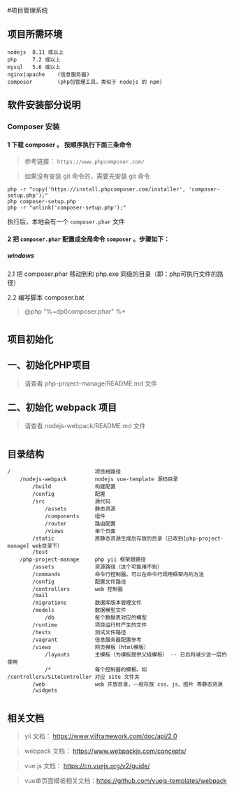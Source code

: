 #项目管理系统

## 项目所需环境
    nodejs  8.11 或以上
    php     7.2 或以上
    mysql   5.6 或以上
    nginx|apache    (信息服务器)
    composer        (php包管理工具，类似于 nodejs 的 npm)
    
## 软件安装部分说明

### Composer 安装

#### 1 下载 composer 。 按顺序执行下面三条命令
>参考链接： `https://www.phpcomposer.com/`

>如果没有安装 git 命令的，需要先安装 git 命令

    php -r "copy('https://install.phpcomposer.com/installer', 'composer-setup.php');"
    php composer-setup.php
    php -r "unlink('composer-setup.php');"
    
执行后，本地会有一个 `composer.phar` 文件

#### 2 把 `composer.phar` 配置成全局命令 `composer` 。步骤如下：

##### windows

2.1 把 composer.phar 移动到和 php.exe 同级的目录（即：php可执行文件的路径）
        
2.2 编写脚本 composer.bat
>@php "%~dp0composer.phar" %*

#
#

## 项目初始化

## 一、初始化PHP项目

>请查看 php-project-manage/README.md 文件
    
## 二、初始化 webpack 项目

>请查看 nodejs-webpack/README.md 文件

#
#    

## 目录结构

```
/                           项目根路径
    /nodejs-webpack         nodejs vue-template 源码目录
        /build              构建配置
        /config             配置
        /src                源代码
            /assets         静态资源
            /components     组件
            /router         路由配置
            /views          单个页面
        /static             原静态资源生成后存放的目录（已改到[php-project-manage] web目录下）
        /test               
    /php-project-manage     php yii 框架跟路径
        /assets             资源路径（这个可能用不到）
        /commands           命令行控制器。可以在命令行调用框架内的方法
        /config             配置文件路径
        /controllers        web 控制器
        /mail               
        /migrations         数据库版本管理文件
        /models             数据模型文件
            /db             每个数据表对应的模型
        /runtime            项目运行时产生的文件
        /tests              测试文件路径
        /vagrant            信息服务器配置参考
        /views              网页模板（html模板）
            /layouts        主模板（为模板提供父级模板） -- 日后将减少这一层的使用
            /*              每个控制器的模板。如 /controllers/SiteController 对应 site 文件夹
        /web                web 开放目录，一般存放 css、js、图片 等静态资源
        /widgets
```
#
#    
    
## 相关文档

>yii 文档： https://www.yiiframework.com/doc/api/2.0

>webpack 文档： https://www.webpackjs.com/concepts/

>vue.js 文档： https://cn.vuejs.org/v2/guide/

>vue单页面模板相关文档：https://github.com/vuejs-templates/webpack